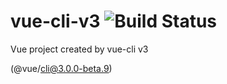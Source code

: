 # vue-cli-v3 ![Build Status](https://travis-ci.org/jan-chan/vue-cli-v3.svg?branch=master)

Vue project created by vue-cli v3

(@vue/cli@3.0.0-beta.9)
